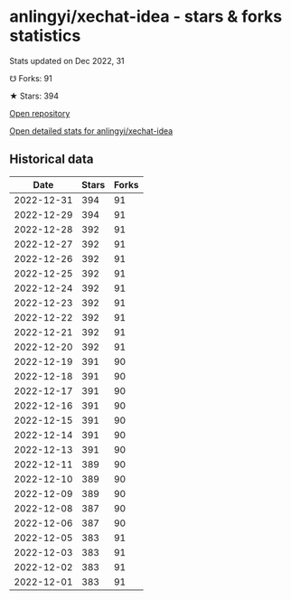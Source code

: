 # anlingyi/xechat-idea - stars & forks statistics

Stats updated on Dec 2022, 31

☋ Forks: 91

★ Stars: 394

[Open repository](https://github.com/anlingyi/xechat-idea)

[Open detailed stats for anlingyi/xechat-idea](https://reviewgithub.com/rep/anlingyi/xechat-idea)

## Historical data
| Date | Stars | Forks |
|------|-------|-------|
| 2022-12-31 | 394 | 91 | 
| 2022-12-29 | 394 | 91 | 
| 2022-12-28 | 392 | 91 | 
| 2022-12-27 | 392 | 91 | 
| 2022-12-26 | 392 | 91 | 
| 2022-12-25 | 392 | 91 | 
| 2022-12-24 | 392 | 91 | 
| 2022-12-23 | 392 | 91 | 
| 2022-12-22 | 392 | 91 | 
| 2022-12-21 | 392 | 91 | 
| 2022-12-20 | 392 | 91 | 
| 2022-12-19 | 391 | 90 | 
| 2022-12-18 | 391 | 90 | 
| 2022-12-17 | 391 | 90 | 
| 2022-12-16 | 391 | 90 | 
| 2022-12-15 | 391 | 90 | 
| 2022-12-14 | 391 | 90 | 
| 2022-12-13 | 391 | 90 | 
| 2022-12-11 | 389 | 90 | 
| 2022-12-10 | 389 | 90 | 
| 2022-12-09 | 389 | 90 | 
| 2022-12-08 | 387 | 90 | 
| 2022-12-06 | 387 | 90 | 
| 2022-12-05 | 383 | 91 | 
| 2022-12-03 | 383 | 91 | 
| 2022-12-02 | 383 | 91 | 
| 2022-12-01 | 383 | 91 | 

